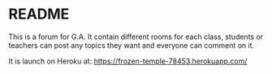 # README

This is a forum for G.A. It contain different rooms for each class, students or teachers can post any topics they want and everyone can comment on it.

It is launch on Heroku at: https://frozen-temple-78453.herokuapp.com/
